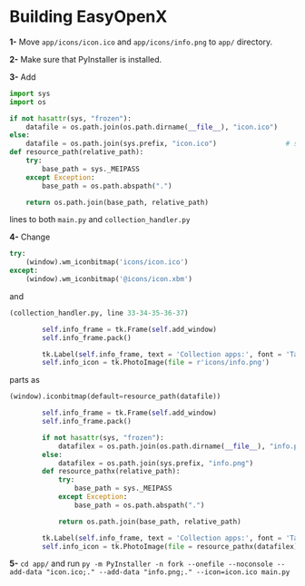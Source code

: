 # Building EasyOpenX

**1-** Move `app/icons/icon.ico` and `app/icons/info.png` to `app/` directory.


**2-** Make sure that PyInstaller is installed.


**3-** Add
```python
import sys
import os

if not hasattr(sys, "frozen"):
    datafile = os.path.join(os.path.dirname(__file__), "icon.ico")
else:
    datafile = os.path.join(sys.prefix, "icon.ico")                 # stuff to show logo in .EXE properly
def resource_path(relative_path):    
    try:       
        base_path = sys._MEIPASS
    except Exception:
        base_path = os.path.abspath(".")

    return os.path.join(base_path, relative_path)
```

lines to both `main.py` and `collection_handler.py`


**4-** Change
```python
try:
    (window).wm_iconbitmap('icons/icon.ico')
except:
    (window).wm_iconbitmap('@icons/icon.xbm')
```
and
```python
(collection_handler.py, line 33-34-35-36-37)

        self.info_frame = tk.Frame(self.add_window)
        self.info_frame.pack()

        tk.Label(self.info_frame, text = 'Collection apps:', font = 'Tahoma 10 bold').grid(column = 0, row = 0)
        self.info_icon = tk.PhotoImage(file = r'icons/info.png')
```
parts as
```python
(window).iconbitmap(default=resource_path(datafile))
```
```python
        self.info_frame = tk.Frame(self.add_window)
        self.info_frame.pack()

        if not hasattr(sys, "frozen"):
            datafilex = os.path.join(os.path.dirname(__file__), "info.png")
        else:
            datafilex = os.path.join(sys.prefix, "info.png")                 # stuff to show logo in .EXE properly
        def resource_pathx(relative_path):    
            try:       
                base_path = sys._MEIPASS
            except Exception:
                base_path = os.path.abspath(".")

            return os.path.join(base_path, relative_path)

        tk.Label(self.info_frame, text = 'Collection apps:', font = 'Tahoma 10 bold').grid(column = 0, row = 0)
        self.info_icon = tk.PhotoImage(file = resource_pathx(datafilex))
```


**5-** `cd app/` and run `py -m PyInstaller -n fork --onefile --noconsole --add-data "icon.ico;." --add-data "info.png;." --icon=icon.ico main.py`